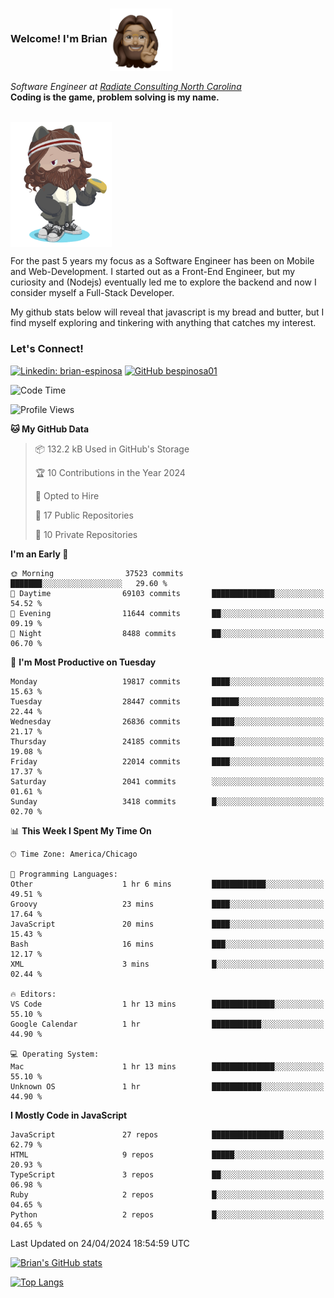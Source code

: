 ###  Welcome! I'm Brian <img align="center" src="https://github.com/bespinosa01/bespinosa01/blob/main/assets/peace-animoji.png" height="100" /></h2>
<p><em>Software Engineer at <a href="https://www.radiateconsulting.coop/north-carolina-tech-coop">Radiate Consulting North Carolina</a>
 <br/>
<!-- </br>Developer Consultant at <a href="https://codethedream.org/">Code The Dream</a> -->
</em> <b>Coding is the game, problem solving is my name.</b></p>

<br/>


 <img align="center" src="https://github.com/bespinosa01/bespinosa01/blob/main/assets/octo-me.png" height="200" /> 
 <p>
 For the past 5 years my focus as a Software Engineer has been on Mobile and Web-Development. I started out as a Front-End Engineer, but my curiosity and (Nodejs) eventually led me to explore the backend and now I consider myself a Full-Stack Developer.
</p>
<p>
 My github stats below will reveal that javascript is my bread and butter, but I find myself exploring and tinkering with anything that catches my interest. 
 </p>
 
 
### Let's Connect!

[![Linkedin: brian-espinosa](https://img.shields.io/badge/-brian--espinosa-blue?style=flat-square&logo=Linkedin&logoColor=white&link=https://www.linkedin.com/in/brian-espinosa/)](https://www.linkedin.com/in/brian-espinosa/)
[![GitHub bespinosa01](https://img.shields.io/github/followers/bespinosa01?label=follow&style=social)](https://github.com/bespinosa01)



<!--START_SECTION:waka-->
![Code Time](http://img.shields.io/badge/Code%20Time-1%2C492%20hrs%2011%20mins-blue)

![Profile Views](http://img.shields.io/badge/Profile%20Views-0-blue)

**🐱 My GitHub Data** 

> 📦 132.2 kB Used in GitHub's Storage 
 > 
> 🏆 10 Contributions in the Year 2024
 > 
> 💼 Opted to Hire
 > 
> 📜 17 Public Repositories 
 > 
> 🔑 10 Private Repositories 
 > 
**I'm an Early 🐤** 

```text
🌞 Morning                37523 commits       ███████░░░░░░░░░░░░░░░░░░   29.60 % 
🌆 Daytime                69103 commits       ██████████████░░░░░░░░░░░   54.52 % 
🌃 Evening                11644 commits       ██░░░░░░░░░░░░░░░░░░░░░░░   09.19 % 
🌙 Night                  8488 commits        ██░░░░░░░░░░░░░░░░░░░░░░░   06.70 % 
```
📅 **I'm Most Productive on Tuesday** 

```text
Monday                   19817 commits       ████░░░░░░░░░░░░░░░░░░░░░   15.63 % 
Tuesday                  28447 commits       ██████░░░░░░░░░░░░░░░░░░░   22.44 % 
Wednesday                26836 commits       █████░░░░░░░░░░░░░░░░░░░░   21.17 % 
Thursday                 24185 commits       █████░░░░░░░░░░░░░░░░░░░░   19.08 % 
Friday                   22014 commits       ████░░░░░░░░░░░░░░░░░░░░░   17.37 % 
Saturday                 2041 commits        ░░░░░░░░░░░░░░░░░░░░░░░░░   01.61 % 
Sunday                   3418 commits        █░░░░░░░░░░░░░░░░░░░░░░░░   02.70 % 
```


📊 **This Week I Spent My Time On** 

```text
🕑︎ Time Zone: America/Chicago

💬 Programming Languages: 
Other                    1 hr 6 mins         ████████████░░░░░░░░░░░░░   49.51 % 
Groovy                   23 mins             ████░░░░░░░░░░░░░░░░░░░░░   17.64 % 
JavaScript               20 mins             ████░░░░░░░░░░░░░░░░░░░░░   15.43 % 
Bash                     16 mins             ███░░░░░░░░░░░░░░░░░░░░░░   12.17 % 
XML                      3 mins              █░░░░░░░░░░░░░░░░░░░░░░░░   02.44 % 

🔥 Editors: 
VS Code                  1 hr 13 mins        ██████████████░░░░░░░░░░░   55.10 % 
Google Calendar          1 hr                ███████████░░░░░░░░░░░░░░   44.90 % 

💻 Operating System: 
Mac                      1 hr 13 mins        ██████████████░░░░░░░░░░░   55.10 % 
Unknown OS               1 hr                ███████████░░░░░░░░░░░░░░   44.90 % 
```

**I Mostly Code in JavaScript** 

```text
JavaScript               27 repos            ████████████████░░░░░░░░░   62.79 % 
HTML                     9 repos             █████░░░░░░░░░░░░░░░░░░░░   20.93 % 
TypeScript               3 repos             ██░░░░░░░░░░░░░░░░░░░░░░░   06.98 % 
Ruby                     2 repos             █░░░░░░░░░░░░░░░░░░░░░░░░   04.65 % 
Python                   2 repos             █░░░░░░░░░░░░░░░░░░░░░░░░   04.65 % 
```




 Last Updated on 24/04/2024 18:54:59 UTC
<!--END_SECTION:waka-->


<!--  Github STATS -->
[![Brian's GitHub stats](https://github-readme-stats.vercel.app/api?username=bespinosa01&hide=stars,contribs&count_private=true&show_icons=true)](https://github.com/anuraghazra/github-readme-stats)

[![Top Langs](https://github-readme-stats.vercel.app/api/top-langs/?username=bespinosa01&layout=compact)](https://github.com/anuraghazra/github-readme-stats)



<!--
**bespinosa01/bespinosa01** is a ✨ _special_ ✨ repository because its `README.md` (this file) appears on your GitHub profile.

Here are some ideas to get you started:

- 🔭 I’m currently working on ...
- 🌱 I’m currently learning ...
- 👯 I’m looking to collaborate on ...
- 🤔 I’m looking for help with ...
- 💬 Ask me about ...
- 📫 How to reach me: ...
- 😄 Pronouns: ...
- ⚡ Fun fact: ...
-->
